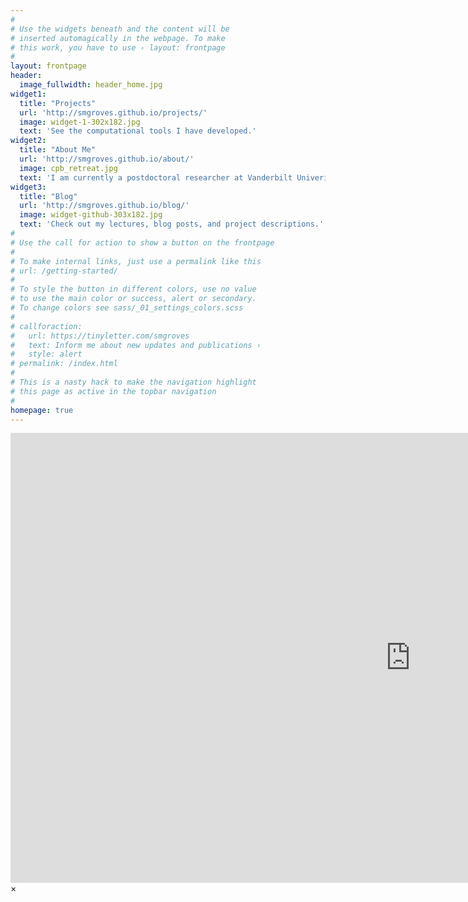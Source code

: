 ```yaml
---
#
# Use the widgets beneath and the content will be
# inserted automagically in the webpage. To make
# this work, you have to use › layout: frontpage
#
layout: frontpage
header:
  image_fullwidth: header_home.jpg
widget1:
  title: "Projects"
  url: 'http://smgroves.github.io/projects/'
  image: widget-1-302x182.jpg
  text: 'See the computational tools I have developed.'
widget2:
  title: "About Me"
  url: 'http://smgroves.github.io/about/'
  image: cpb_retreat.jpg
  text: 'I am currently a postdoctoral researcher at Vanderbilt Univeristy in the lab of Vito Quaranta, M.D.'
widget3:
  title: "Blog"
  url: 'http://smgroves.github.io/blog/'
  image: widget-github-303x182.jpg
  text: 'Check out my lectures, blog posts, and project descriptions.'
#
# Use the call for action to show a button on the frontpage
#
# To make internal links, just use a permalink like this
# url: /getting-started/
#
# To style the button in different colors, use no value
# to use the main color or success, alert or secondary.
# To change colors see sass/_01_settings_colors.scss
#
# callforaction:
#   url: https://tinyletter.com/smgroves
#   text: Inform me about new updates and publications ›
#   style: alert
# permalink: /index.html
#
# This is a nasty hack to make the navigation highlight
# this page as active in the topbar navigation
#
homepage: true
---
```


<div id="videoModal" class="reveal-modal large" data-reveal="">
  <div class="flex-video widescreen vimeo" style="display: block;">
    <iframe width="1280" height="720" src="https://www.youtube.com/embed/3b5zCFSmVvU" frameborder="0" allowfullscreen></iframe>
  </div>
  <a class="close-reveal-modal">&#215;</a>
</div>
